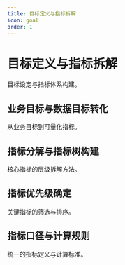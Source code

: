 ```yaml
---
title: 目标定义与指标拆解
icon: goal
order: 1
---
```


# 目标定义与指标拆解

目标设定与指标体系构建。

## 业务目标与数据目标转化

从业务目标到可量化指标。

## 指标分解与指标树构建

核心指标的层级拆解方法。

## 指标优先级确定

关键指标的筛选与排序。

## 指标口径与计算规则

统一的指标定义与计算标准。

